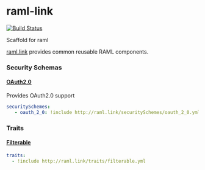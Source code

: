 # raml-link

[![Build Status](http://img.shields.io/travis/cybertk/raml-link.svg?style=flat)](https://travis-ci.org/cybertk/raml-link)

Scaffold for raml

[raml.link](http://raml.link) provides common reusable RAML components.


### Security Schemas

#### [OAuth2.0](http://raml.link/securitySchemes/oauth_2_0.yml)

Provides OAuth2.0 support

 ```yaml
 securitySchemes:
    - oauth_2_0: !include http://raml.link/securitySchemes/oauth_2_0.yml
 ```

### Traits

#### [Filterable](http://raml.link/traits/filterable.yml)

```yaml
traits:
  - !include http://raml.link/traits/filterable.yml
```
